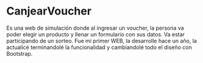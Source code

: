 # CanjearVoucher
Es una web de simulación donde al ingresar un voucher, la persona va poder elegir un producto y llenar un formulario con sus datos. Va estar participando de un sorteo.
Fue mi primer WEB, la desarrolle hace un año, la actualicé terminandolé la funcionalidad y cambiandolé todo el diseño con Bootstrap.
